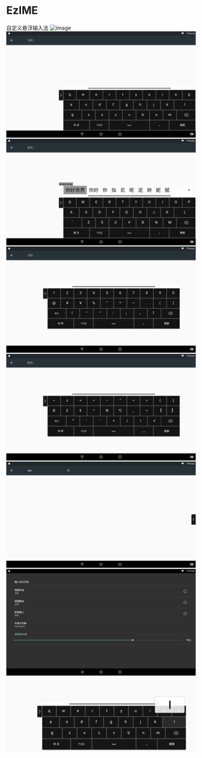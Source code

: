 # EzIME
自定义悬浮输入法
![image]([https://github.com/993739033/EzIME/blob/main/raw/Screenshot%202022-11-23%20162544.png](https://github.com/993739033/EzIME/blob/main/raw/device-2022-11-23-162838.gif))
![image](https://github.com/993739033/EzIME/blob/main/raw/20221123161844.png)
![image](https://github.com/993739033/EzIME/blob/main/raw/20221123162317.png)
![image](https://github.com/993739033/EzIME/blob/main/raw/20221123162342.png)
![image](https://github.com/993739033/EzIME/blob/main/raw/20221123162349.png)
![image](https://github.com/993739033/EzIME/blob/main/raw/20221123162640.png)
![image](https://github.com/993739033/EzIME/blob/main/raw/20221123165905.png)
![image](https://github.com/993739033/EzIME/blob/main/raw/Screenshot%202022-11-23%20162544.png)
